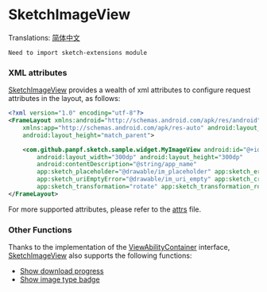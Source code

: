 # SketchImageView

Translations: [简体中文](sketch_image_view_zh.md)

`Need to import sketch-extensions module`

### XML attributes

[SketchImageView] provides a wealth of xml attributes to configure request attributes in the layout,
as follows:

```xml
<?xml version="1.0" encoding="utf-8"?>
<FrameLayout xmlns:android="http://schemas.android.com/apk/res/android"
    xmlns:app="http://schemas.android.com/apk/res-auto" android:layout_width="match_parent"
    android:layout_height="match_parent">

    <com.github.panpf.sketch.sample.widget.MyImageView android:id="@+id/testFragmentImageView"
        android:layout_width="300dp" android:layout_height="300dp"
        android:contentDescription="@string/app_name"
        app:sketch_placeholder="@drawable/im_placeholder" app:sketch_error="@drawable/im_error"
        app:sketch_uriEmptyError="@drawable/im_uri_empty" app:sketch_crossfade="true"
        app:sketch_transformation="rotate" app:sketch_transformation_rotate_degrees="55" />
</FrameLayout>
```

For more supported attributes, please refer to the [attrs][attrs] file.

### Other Functions

Thanks to the implementation of the [ViewAbilityContainer] interface, [SketchImageView] also
supports the following functions:

* [Show download progress][show_download_progress]
* [Show image type badge][show_image_type]

[SketchImageView]: ../../sketch-extensions-core/src/main/kotlin/com/github/panpf/sketch/SketchImageView.kt

[ViewAbilityContainer]: ../../sketch-viewability/src/main/kotlin/com/github/panpf/sketch/viewability/ViewAbilityContainer.kt

[attrs]: ../../sketch-extensions-core/src/main/res/values/attrs.xml

[show_download_progress]: show_download_progress.md

[show_image_type]: show_image_type.md